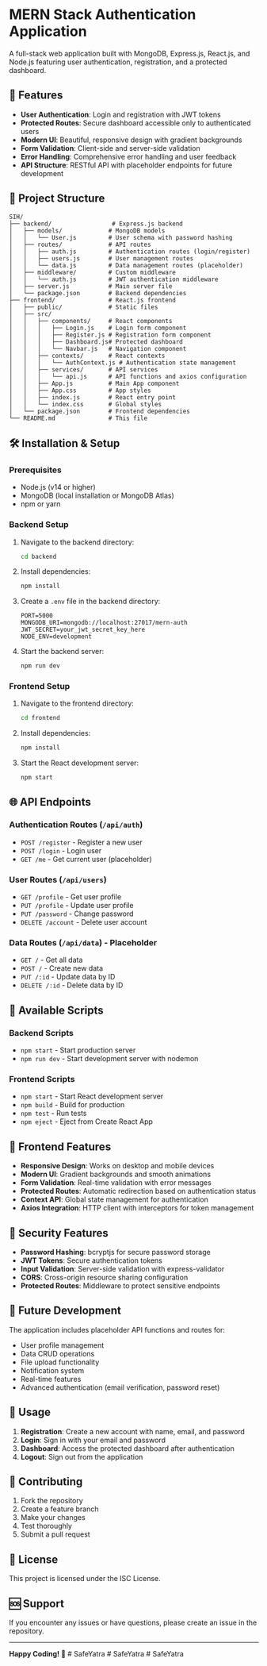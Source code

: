 # MERN Stack Authentication Application

A full-stack web application built with MongoDB, Express.js, React.js, and Node.js featuring user authentication, registration, and a protected dashboard.

## 🚀 Features

- **User Authentication**: Login and registration with JWT tokens
- **Protected Routes**: Secure dashboard accessible only to authenticated users
- **Modern UI**: Beautiful, responsive design with gradient backgrounds
- **Form Validation**: Client-side and server-side validation
- **Error Handling**: Comprehensive error handling and user feedback
- **API Structure**: RESTful API with placeholder endpoints for future development

## 📁 Project Structure

```
SIH/
├── backend/                 # Express.js backend
│   ├── models/             # MongoDB models
│   │   └── User.js         # User schema with password hashing
│   ├── routes/             # API routes
│   │   ├── auth.js         # Authentication routes (login/register)
│   │   ├── users.js        # User management routes
│   │   └── data.js         # Data management routes (placeholder)
│   ├── middleware/         # Custom middleware
│   │   └── auth.js         # JWT authentication middleware
│   ├── server.js           # Main server file
│   └── package.json        # Backend dependencies
├── frontend/               # React.js frontend
│   ├── public/             # Static files
│   ├── src/
│   │   ├── components/     # React components
│   │   │   ├── Login.js    # Login form component
│   │   │   ├── Register.js # Registration form component
│   │   │   ├── Dashboard.js# Protected dashboard
│   │   │   └── Navbar.js   # Navigation component
│   │   ├── contexts/       # React contexts
│   │   │   └── AuthContext.js # Authentication state management
│   │   ├── services/       # API services
│   │   │   └── api.js      # API functions and axios configuration
│   │   ├── App.js          # Main App component
│   │   ├── App.css         # App styles
│   │   ├── index.js        # React entry point
│   │   └── index.css       # Global styles
│   └── package.json        # Frontend dependencies
└── README.md               # This file
```

## 🛠️ Installation & Setup

### Prerequisites

- Node.js (v14 or higher)
- MongoDB (local installation or MongoDB Atlas)
- npm or yarn

### Backend Setup

1. Navigate to the backend directory:
   ```bash
   cd backend
   ```

2. Install dependencies:
   ```bash
   npm install
   ```

3. Create a `.env` file in the backend directory:
   ```env
   PORT=5000
   MONGODB_URI=mongodb://localhost:27017/mern-auth
   JWT_SECRET=your_jwt_secret_key_here
   NODE_ENV=development
   ```

4. Start the backend server:
   ```bash
   npm run dev
   ```

### Frontend Setup

1. Navigate to the frontend directory:
   ```bash
   cd frontend
   ```

2. Install dependencies:
   ```bash
   npm install
   ```

3. Start the React development server:
   ```bash
   npm start
   ```

## 🌐 API Endpoints

### Authentication Routes (`/api/auth`)

- `POST /register` - Register a new user
- `POST /login` - Login user
- `GET /me` - Get current user (placeholder)

### User Routes (`/api/users`)

- `GET /profile` - Get user profile
- `PUT /profile` - Update user profile
- `PUT /password` - Change password
- `DELETE /account` - Delete user account

### Data Routes (`/api/data`) - Placeholder

- `GET /` - Get all data
- `POST /` - Create new data
- `PUT /:id` - Update data by ID
- `DELETE /:id` - Delete data by ID

## 🔧 Available Scripts

### Backend Scripts

- `npm start` - Start production server
- `npm run dev` - Start development server with nodemon

### Frontend Scripts

- `npm start` - Start React development server
- `npm build` - Build for production
- `npm test` - Run tests
- `npm eject` - Eject from Create React App

## 🎨 Frontend Features

- **Responsive Design**: Works on desktop and mobile devices
- **Modern UI**: Gradient backgrounds and smooth animations
- **Form Validation**: Real-time validation with error messages
- **Protected Routes**: Automatic redirection based on authentication status
- **Context API**: Global state management for authentication
- **Axios Integration**: HTTP client with interceptors for token management

## 🔐 Security Features

- **Password Hashing**: bcryptjs for secure password storage
- **JWT Tokens**: Secure authentication tokens
- **Input Validation**: Server-side validation with express-validator
- **CORS**: Cross-origin resource sharing configuration
- **Protected Routes**: Middleware to protect sensitive endpoints

## 🚧 Future Development

The application includes placeholder API functions and routes for:

- User profile management
- Data CRUD operations
- File upload functionality
- Notification system
- Real-time features
- Advanced authentication (email verification, password reset)

## 📝 Usage

1. **Registration**: Create a new account with name, email, and password
2. **Login**: Sign in with your email and password
3. **Dashboard**: Access the protected dashboard after authentication
4. **Logout**: Sign out from the application

## 🤝 Contributing

1. Fork the repository
2. Create a feature branch
3. Make your changes
4. Test thoroughly
5. Submit a pull request

## 📄 License

This project is licensed under the ISC License.

## 🆘 Support

If you encounter any issues or have questions, please create an issue in the repository.

---

**Happy Coding! 🎉**
#   S a f e Y a t r a  
 #   S a f e Y a t r a  
 #   S a f e Y a t r a  
 